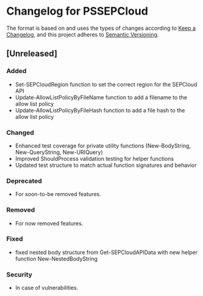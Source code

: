 # Changelog for PSSEPCloud

The format is based on and uses the types of changes according to [Keep a Changelog](https://keepachangelog.com/en/1.0.0/),
and this project adheres to [Semantic Versioning](https://semver.org/spec/v2.0.0.html).

## [Unreleased]

### Added

- Set-SEPCloudRegion function to set the correct region for the SEPCloud API
- Update-AllowListPolicyByFileName function to add a filename to the allow list policy
- Update-AllowListPolicyByFileHash function to add a file hash to the allow list policy


### Changed

- Enhanced test coverage for private utility functions (New-BodyString, New-QueryString, New-URIQuery)
- Improved ShouldProcess validation testing for helper functions
- Updated test structure to match actual function signatures and behavior

### Deprecated

- For soon-to-be removed features.

### Removed

- For now removed features.

### Fixed

- fixed nested body structure from Get-SEPCloudAPIData with new helper function New-NestedBodyString

### Security

- In case of vulnerabilities.
